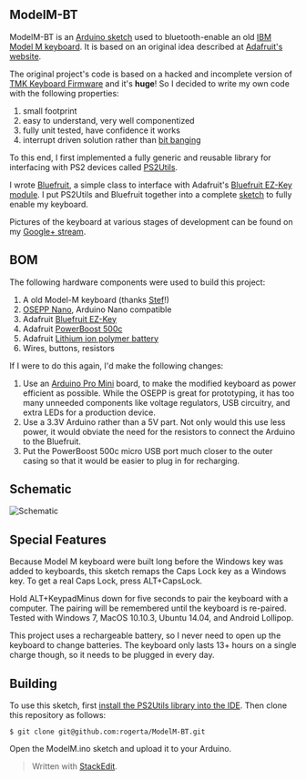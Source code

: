 ModelM-BT
---------
ModelM-BT is an [Arduino sketch](http://www.arduino.cc/en/Tutorial/Sketch) used to bluetooth-enable an old [IBM Model M keyboard](http://en.wikipedia.org/wiki/Model_M_keyboard).  It is based on an original idea described at [Adafruit's website](https://learn.adafruit.com/convert-your-model-m-keyboard-to-bluetooth-with-bluefruit-ez-key-hid).

The original project's code is based on a hacked and incomplete version of [TMK Keyboard Firmware](http://github.com/tmk/tmk_keyboard) and it's **huge**!  So I decided to write my own code with the following properties:

1. small footprint
2. easy to understand, very well componentized
3. fully unit tested, have confidence it works
4. interrupt driven solution rather than [bit banging](http://en.wikipedia.org/wiki/Bit_banging)
 
To this end, I first implemented a fully generic and reusable library for interfacing with PS2 devices called [PS2Utils](https://github.com/rogerta/PS2Utils).

I wrote [Bluefruit](https://github.com/rogerta/ModelM-BT/blob/master/Bluefruit.h), a simple class to interface with Adafruit's [Bluefruit EZ-Key module](https://learn.adafruit.com/introducing-bluefruit-ez-key-diy-bluetooth-hid-keyboard/overview).  I put PS2Utils and Bluefruit together into a complete [sketch](https://github.com/rogerta/ModelM-BT/blob/master/ModelM.ino) to fully enable my keyboard.

Pictures of the keyboard at various stages of development can be found on my [Google+ stream](https://plus.google.com/u/0/+RogerTawa/posts/6iFpTALQ4o6).

BOM
---
The following hardware components were used to build this project:

1. A old Model-M keyboard (thanks [Stef](https://plus.google.com/u/0/+StefanoLandi/posts)!)
2. [OSEPP Nano](http://osepp.com/products/arduino-compatible-boards/osepp-nano-arduino-compatible/), Arduino Nano compatible
3. Adafruit [Bluefruit EZ-Key](https://www.adafruit.com/product/1535)
4. Adafruit [PowerBoost 500c](https://www.adafruit.com/product/1944)
5. Adafruit [Lithium ion polymer battery](https://www.adafruit.com/product/328)
6. Wires, buttons, resistors

If I were to do this again, I'd make the following changes:

1. Use an [Arduino Pro Mini](http://www.arduino.cc/en/Main/ArduinoBoardProMini) board, to make the modified keyboard as power efficient as possible.  While the OSEPP is great for prototyping, it has too many unneeded components like voltage regulators, USB circuitry, and extra LEDs for a production device.
2. Use a 3.3V Arduino rather than a 5V part.  Not only would this use less power, it would obviate the need for the resistors to connect the Arduino to the Bluefruit.
3. Put the PowerBoost 500c micro USB port much closer to the outer casing so that it would be easier to plug in for recharging.

Schematic
---------
![Schematic](https://github.com/rogerta/ModelM-BT/blob/master/ModelM.png)

Special Features
----------------
Because Model M keyboard were built long before the Windows key was added to keyboards, this sketch remaps the Caps Lock key as a Windows key.  To get a real Caps Lock, press ALT+CapsLock.

Hold ALT+KeypadMinus down for five seconds to pair the keyboard with a computer.  The pairing will be remembered until the keyboard is re-paired.  Tested with Windows 7, MacOS 10.10.3, Ubuntu 14.04, and Android Lollipop.

This project uses a rechargeable battery, so I never need to open up the keyboard to change batteries.  The keyboard only lasts 13+ hours on a single charge though, so it needs to be plugged in every day.

Building
--------
To use this sketch, first [install the PS2Utils library into the IDE](https://github.com/rogerta/PS2Utils/blob/master/README.md).  Then clone this repository as follows:
```
$ git clone git@github.com:rogerta/ModelM-BT.git
```
Open the ModelM.ino sketch and upload it to your Arduino.

> Written with [StackEdit](https://stackedit.io/).

